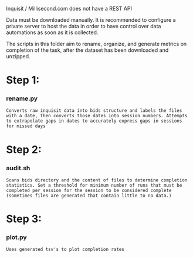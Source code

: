 Inquisit / Millisecond.com does not have a REST API

Data must be downloaded manually. It is recommended to configure a private server to host the data in order to have control over data automations as soon as it is collected.

The scripts in this folder aim to rename, organize, and generate metrics on completion of the task, after the dataset has been downloaded and unzipped.

# Step 1:
### rename.py 
`Converts raw inquisit data into bids structure and labels the files with a date, then converts those dates into session numbers. Attempts to extrapolate gaps in dates to accurately express gaps in sessions for missed days`

# Step 2:
### audit.sh
`Scans bids directory and the content of files to determine completion statistics. Set a threshold for minimum number of runs that must be completed per session for the session to be considered complete (sometimes files are generated that contain little to no data.)`

# Step 3:
### plot.py
`Uses generated tsv's to plot completion rates`


